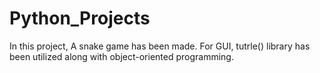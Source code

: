 # Python_Projects
In this project, A snake game has been made. For GUI, tutrle() library has been utilized along with object-oriented programming.
